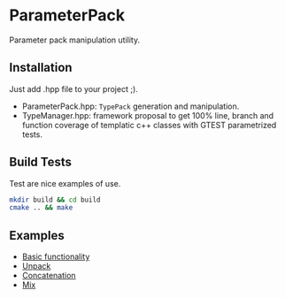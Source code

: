 # ParameterPack

Parameter pack manipulation utility.

## Installation

Just add .hpp file to your project ;).

- ParameterPack.hpp: `TypePack` generation and manipulation.
- TypeManager.hpp: framework proposal to get 100% line, branch and function coverage of templatic c++ classes with GTEST parametrized tests.

## Build Tests

Test are nice examples of use.

```bash
mkdir build && cd build
cmake .. && make
```

## Examples

- [Basic functionality](./doc/basic_functionality.md)
- [Unpack](./doc/unpack.md)
- [Concatenation](./doc/concatenation.md)
- [Mix](./doc/mix.md)